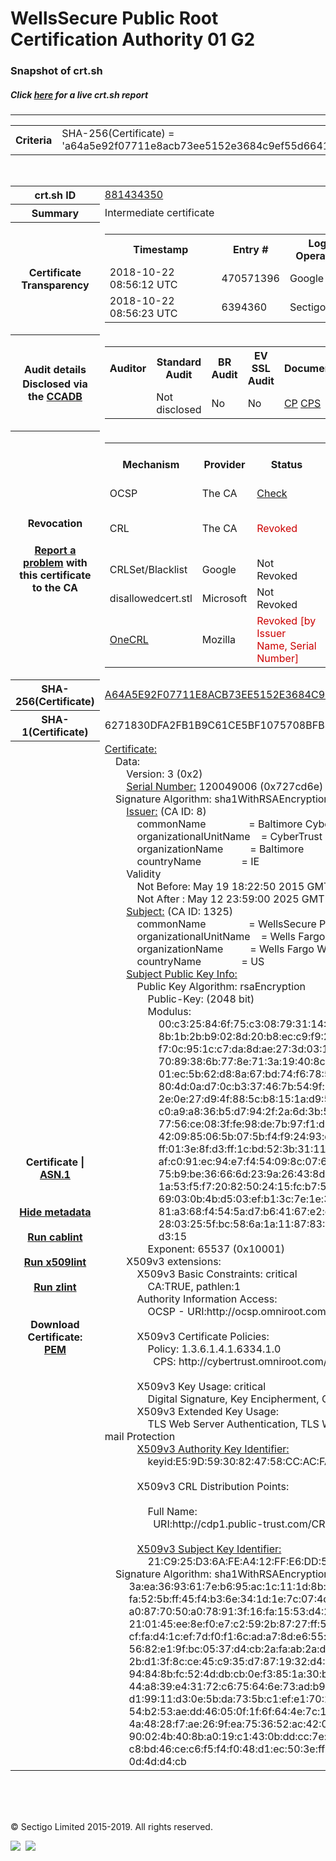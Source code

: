 # WellsSecure Public Root Certification Authority 01 G2
### Snapshot of crt.sh
##### Click [here](https://crt.sh/?q=A64A5E92F07711E8ACB73EE5152E3684C9EF55D66417D5736E26DE8BE83635C2) for a live crt.sh report

---
<!DOCTYPE HTML PUBLIC "-//W3C//DTD HTML 4.0 Transitional//EN">
<HTML>

<BODY>

<TABLE>
  <TR>
    <TH class="outer">Criteria</TH>
    <TD class="outer">SHA-256(Certificate) = 'a64a5e92f07711e8acb73ee5152e3684c9ef55d66417d5736e26de8be83635c2'</TD>
  </TR>
</TABLE>
<BR>
<TABLE>
  <TR>
    <TH class="outer">crt.sh ID</TH>
    <TD class="outer"><A href="?id=881434350">881434350</A></TD>
  </TR>
  <TR>
    <TH class="outer">Summary</TH>
    <TD class="outer">Intermediate certificate</TD>
  </TR>
  <TR>
    <TH class="outer">Certificate<BR>Transparency</TH>
    <TD class="outer">
<TABLE class="options" style="margin-left:0px">
  <TR>
    <TH>Timestamp</TH>
    <TH>Entry #</TH>
    <TH>Log Operator</TH>
    <TH>Log URL</TH>
  </TR>
  <TR>
    <TD>2018-10-22&nbsp; <FONT class="small">08:56:12 UTC</FONT></TD>
    <TD>470571396</TD>
    <TD>Google</TD>
    <TD>https://ct.googleapis.com/rocketeer</TD>
  </TR>
  <TR>
    <TD>2018-10-22&nbsp; <FONT class="small">08:56:23 UTC</FONT></TD>
    <TD>6394360</TD>
    <TD>Sectigo</TD>
    <TD>https://dodo.ct.comodo.com</TD>
  </TR>
</TABLE>
    </TD>
  </TR>
  <TR>
    <TH class="outer">Audit details<BR>
      <DIV class="small" style="padding-top:3px">Disclosed via the
        <A href="//ccadb-public.secure.force.com/mozilla/PublicAllIntermediateCerts" target="_blank">CCADB</A></DIV>
    </TH>
    <TD class="outer">
<TABLE class="options" style="margin-left:0px">
  <TR>
    <TH>Auditor</TH>
    <TH>Standard Audit</TH>
    <TH>BR Audit</TH>
    <TH>EV SSL Audit</TH>
    <TH>Documents</TH>
    <TH>CCADB</TH>
    <TH>Root Owner / Certificate</TH>
  </TR>
  <TR>
    <TD style="vertical-align:middle"></TD>
    <TD>Not disclosed    <TD>No    <TD>No    <TD>
      <A href="https://content.digicert.com/wp-content/uploads/2019/04/DigiCert_CP_v418.pdf" target="blank">CP</A>
      <A href="https://content.digicert.com/wp-content/uploads/2019/04/DigiCert_CPS_v418.pdf" target="blank">CPS</A>
    </TD>
    <TD><A href="//ccadb.force.com/0011J00001JnbfFQAR" target="_blank">0011J00001JnbfFQAR</A></TD>
    <TD><A href="/?id=76">DigiCert</A></TD>
  </TR>
</TABLE>
    </TD>
  </TR>
  <TR>
    <TH class="outer">Revocation<BR><BR>
      <DIV class="small" style="padding-top:3px"><A href="?id=881434350&opt=problemreporting">Report a problem</A> with<BR>this certificate to the CA</DIV></TH>
    <TD class="outer">
      <TABLE class="options" style="margin-left:0px">
        <TR>
          <TH>Mechanism</TH>
          <TH>Provider</TH>
          <TH>Status</TH>
          <TH>Revocation Date</TH>
          <TH>Last Observed in CRL</TH>
          <TH>Last Checked <SPAN style="color:#CC0000;vertical-align:middle;font-size:70%;font-weight:normal">(Error)</SPAN></TH>
        </TR>
        <TR>
          <TD>OCSP</TD>
          <TD>The CA</TD>
          <TD><A href="?id=881434350&opt=ocsp">Check</A></TD>
          <TD><SPAN style="color:#888888">?</SPAN></TD>
          <TD><SPAN style="color:#888888">n/a</SPAN></TD>
          <TD><SPAN style="color:#888888">?</SPAN></TD>
        </TR>
        <TR>
          <TD>CRL</TD>
          <TD>The CA</TD>
          <TD><SPAN style="color:#CC0000">Revoked</SPAN></TD><TD>2018-10-25&nbsp; <FONT class="small">22:54:08 UTC</FONT></TD><TD>2019-11-27&nbsp; <FONT class="small">00:33:19 UTC</FONT></TD><TD>2019-12-04&nbsp; <FONT class="small">20:05:09 UTC</FONT></TD>
        </TR>
        <TR>
          <TD>CRLSet/Blacklist</TD>
          <TD>Google</TD>
          <TD>Not Revoked</TD>
          <TD><SPAN style="color:#888888">n/a</SPAN></TD>
          <TD><SPAN style="color:#888888">n/a</SPAN></TD>
          <TD><SPAN style="color:#888888">n/a</SPAN></TD>
        </TR>
        <TR>
          <TD>disallowedcert.stl</TD>
          <TD>Microsoft</TD>
          <TD>Not Revoked</TD>
          <TD><SPAN style="color:#888888">n/a</SPAN></TD>
          <TD><SPAN style="color:#888888">n/a</SPAN></TD>
          <TD><SPAN style="color:#888888">n/a</SPAN></TD>
        </TR>
        <TR>
          <TD><A href="/mozilla-onecrl" target="_blank">OneCRL</A></TD>
          <TD>Mozilla</TD>
          <TD><SPAN style="color:#CC0000">Revoked [by Issuer Name, Serial Number]</SPAN></TD><TD>2018-11-02&nbsp; <FONT class="small">11:49:33 UTC</FONT></TD>
          <TD><SPAN style="color:#888888">n/a</SPAN></TD>
          <TD><SPAN style="color:#888888">n/a</SPAN></TD>
        </TR>
      </TABLE>
    </TD>
  </TR>
  <TR>
    <TH class="outer">SHA-256(Certificate)</TH>
    <TD class="outer"><A href="//censys.io/certificates/a64a5e92f07711e8acb73ee5152e3684c9ef55d66417d5736e26de8be83635c2">A64A5E92F07711E8ACB73EE5152E3684C9EF55D66417D5736E26DE8BE83635C2</A></TD>
  </TR>
  <TR>
    <TH class="outer">SHA-1(Certificate)</TH>
    <TD class="outer">6271830DFA2FB1B9C61CE5BF1075708BFB3CD6C7</TD>
  </TR>
  <TR>
    <TH class="outer">Certificate | <A href="?asn1=881434350">ASN.1</A>
      <SPAN class="small"><BR>
      <BR><BR><A href="?id=881434350&opt=nometadata">Hide metadata</A>
      <BR><BR><A href="?id=881434350&opt=cablint">Run cablint</A>
      <BR><BR><A href="?id=881434350&opt=x509lint">Run x509lint</A>
      <BR><BR><A href="?id=881434350&opt=zlint">Run zlint</A>
      <BR><BR><BR>Download Certificate: <A href="?d=881434350">PEM</A>
      </SPAN>
    </TH>
    <TD class="text"><A href="?d=881434350">Certificate:</A><BR>&nbsp;&nbsp;&nbsp;&nbsp;Data:<BR>&nbsp;&nbsp;&nbsp;&nbsp;&nbsp;&nbsp;&nbsp;&nbsp;Version:&nbsp;3&nbsp;(0x2)<BR>&nbsp;&nbsp;&nbsp;&nbsp;&nbsp;&nbsp;&nbsp;&nbsp;<A href="?serial=0727cd6e">Serial&nbsp;Number:</A>&nbsp;120049006&nbsp;(0x727cd6e)<BR>&nbsp;&nbsp;&nbsp;&nbsp;Signature&nbsp;Algorithm:&nbsp;sha1WithRSAEncryption<BR>&nbsp;&nbsp;&nbsp;&nbsp;&nbsp;&nbsp;&nbsp;&nbsp;<A href="?caid=8">Issuer:</A> <SPAN class="small">(CA ID: 8)</SPAN><BR>&nbsp;&nbsp;&nbsp;&nbsp;&nbsp;&nbsp;&nbsp;&nbsp;&nbsp;&nbsp;&nbsp;&nbsp;commonName&nbsp;&nbsp;&nbsp;&nbsp;&nbsp;&nbsp;&nbsp;&nbsp;&nbsp;&nbsp;&nbsp;&nbsp;&nbsp;&nbsp;&nbsp;&nbsp;=&nbsp;Baltimore&nbsp;CyberTrust&nbsp;Root<BR>&nbsp;&nbsp;&nbsp;&nbsp;&nbsp;&nbsp;&nbsp;&nbsp;&nbsp;&nbsp;&nbsp;&nbsp;organizationalUnitName&nbsp;&nbsp;&nbsp;&nbsp;=&nbsp;CyberTrust<BR>&nbsp;&nbsp;&nbsp;&nbsp;&nbsp;&nbsp;&nbsp;&nbsp;&nbsp;&nbsp;&nbsp;&nbsp;organizationName&nbsp;&nbsp;&nbsp;&nbsp;&nbsp;&nbsp;&nbsp;&nbsp;&nbsp;&nbsp;=&nbsp;Baltimore<BR>&nbsp;&nbsp;&nbsp;&nbsp;&nbsp;&nbsp;&nbsp;&nbsp;&nbsp;&nbsp;&nbsp;&nbsp;countryName&nbsp;&nbsp;&nbsp;&nbsp;&nbsp;&nbsp;&nbsp;&nbsp;&nbsp;&nbsp;&nbsp;&nbsp;&nbsp;&nbsp;&nbsp;=&nbsp;IE<BR>&nbsp;&nbsp;&nbsp;&nbsp;&nbsp;&nbsp;&nbsp;&nbsp;Validity<BR>&nbsp;&nbsp;&nbsp;&nbsp;&nbsp;&nbsp;&nbsp;&nbsp;&nbsp;&nbsp;&nbsp;&nbsp;Not&nbsp;Before:&nbsp;May&nbsp;19&nbsp;18:22:50&nbsp;2015&nbsp;GMT<BR>&nbsp;&nbsp;&nbsp;&nbsp;&nbsp;&nbsp;&nbsp;&nbsp;&nbsp;&nbsp;&nbsp;&nbsp;Not&nbsp;After&nbsp;:&nbsp;May&nbsp;12&nbsp;23:59:00&nbsp;2025&nbsp;GMT<BR>&nbsp;&nbsp;&nbsp;&nbsp;&nbsp;&nbsp;&nbsp;&nbsp;<A href="?caid=1325">Subject:</A> <SPAN class="small">(CA ID: 1325)</SPAN><BR>&nbsp;&nbsp;&nbsp;&nbsp;&nbsp;&nbsp;&nbsp;&nbsp;&nbsp;&nbsp;&nbsp;&nbsp;commonName&nbsp;&nbsp;&nbsp;&nbsp;&nbsp;&nbsp;&nbsp;&nbsp;&nbsp;&nbsp;&nbsp;&nbsp;&nbsp;&nbsp;&nbsp;&nbsp;=&nbsp;WellsSecure&nbsp;Public&nbsp;Root&nbsp;Certification&nbsp;Authority&nbsp;01&nbsp;G2<BR>&nbsp;&nbsp;&nbsp;&nbsp;&nbsp;&nbsp;&nbsp;&nbsp;&nbsp;&nbsp;&nbsp;&nbsp;organizationalUnitName&nbsp;&nbsp;&nbsp;&nbsp;=&nbsp;Wells&nbsp;Fargo&nbsp;Bank&nbsp;NA<BR>&nbsp;&nbsp;&nbsp;&nbsp;&nbsp;&nbsp;&nbsp;&nbsp;&nbsp;&nbsp;&nbsp;&nbsp;organizationName&nbsp;&nbsp;&nbsp;&nbsp;&nbsp;&nbsp;&nbsp;&nbsp;&nbsp;&nbsp;=&nbsp;Wells&nbsp;Fargo&nbsp;WellsSecure<BR>&nbsp;&nbsp;&nbsp;&nbsp;&nbsp;&nbsp;&nbsp;&nbsp;&nbsp;&nbsp;&nbsp;&nbsp;countryName&nbsp;&nbsp;&nbsp;&nbsp;&nbsp;&nbsp;&nbsp;&nbsp;&nbsp;&nbsp;&nbsp;&nbsp;&nbsp;&nbsp;&nbsp;=&nbsp;US<BR>&nbsp;&nbsp;&nbsp;&nbsp;&nbsp;&nbsp;&nbsp;&nbsp;<A href="?spkisha256=2d6d690c16b11853884bbea2723725267e3f9b54a6cf07ad4690ab1e7cfb75e8">Subject&nbsp;Public&nbsp;Key&nbsp;Info:</A><BR>&nbsp;&nbsp;&nbsp;&nbsp;&nbsp;&nbsp;&nbsp;&nbsp;&nbsp;&nbsp;&nbsp;&nbsp;Public&nbsp;Key&nbsp;Algorithm:&nbsp;rsaEncryption<BR>&nbsp;&nbsp;&nbsp;&nbsp;&nbsp;&nbsp;&nbsp;&nbsp;&nbsp;&nbsp;&nbsp;&nbsp;&nbsp;&nbsp;&nbsp;&nbsp;Public-Key:&nbsp;(2048&nbsp;bit)<BR>&nbsp;&nbsp;&nbsp;&nbsp;&nbsp;&nbsp;&nbsp;&nbsp;&nbsp;&nbsp;&nbsp;&nbsp;&nbsp;&nbsp;&nbsp;&nbsp;Modulus:<BR>&nbsp;&nbsp;&nbsp;&nbsp;&nbsp;&nbsp;&nbsp;&nbsp;&nbsp;&nbsp;&nbsp;&nbsp;&nbsp;&nbsp;&nbsp;&nbsp;&nbsp;&nbsp;&nbsp;&nbsp;00:c3:25:84:6f:75:c3:08:79:31:14:70:2f:d2:07:<BR>&nbsp;&nbsp;&nbsp;&nbsp;&nbsp;&nbsp;&nbsp;&nbsp;&nbsp;&nbsp;&nbsp;&nbsp;&nbsp;&nbsp;&nbsp;&nbsp;&nbsp;&nbsp;&nbsp;&nbsp;8b:1b:2b:b9:02:8d:20:b8:ec:c9:f9:2e:1a:b5:7e:<BR>&nbsp;&nbsp;&nbsp;&nbsp;&nbsp;&nbsp;&nbsp;&nbsp;&nbsp;&nbsp;&nbsp;&nbsp;&nbsp;&nbsp;&nbsp;&nbsp;&nbsp;&nbsp;&nbsp;&nbsp;f7:0c:95:1c:c7:da:8d:ae:27:3d:03:1a:a9:a4:ea:<BR>&nbsp;&nbsp;&nbsp;&nbsp;&nbsp;&nbsp;&nbsp;&nbsp;&nbsp;&nbsp;&nbsp;&nbsp;&nbsp;&nbsp;&nbsp;&nbsp;&nbsp;&nbsp;&nbsp;&nbsp;70:89:38:6b:77:8e:71:3a:19:40:8c:a9:b3:14:fc:<BR>&nbsp;&nbsp;&nbsp;&nbsp;&nbsp;&nbsp;&nbsp;&nbsp;&nbsp;&nbsp;&nbsp;&nbsp;&nbsp;&nbsp;&nbsp;&nbsp;&nbsp;&nbsp;&nbsp;&nbsp;01:ec:5b:62:d8:8a:67:bd:74:f6:78:57:49:e7:74:<BR>&nbsp;&nbsp;&nbsp;&nbsp;&nbsp;&nbsp;&nbsp;&nbsp;&nbsp;&nbsp;&nbsp;&nbsp;&nbsp;&nbsp;&nbsp;&nbsp;&nbsp;&nbsp;&nbsp;&nbsp;80:4d:0a:d7:0c:b3:37:46:7b:54:9f:5c:41:62:f2:<BR>&nbsp;&nbsp;&nbsp;&nbsp;&nbsp;&nbsp;&nbsp;&nbsp;&nbsp;&nbsp;&nbsp;&nbsp;&nbsp;&nbsp;&nbsp;&nbsp;&nbsp;&nbsp;&nbsp;&nbsp;2e:0e:27:d9:4f:88:5c:b8:15:1a:d9:5b:d9:30:9d:<BR>&nbsp;&nbsp;&nbsp;&nbsp;&nbsp;&nbsp;&nbsp;&nbsp;&nbsp;&nbsp;&nbsp;&nbsp;&nbsp;&nbsp;&nbsp;&nbsp;&nbsp;&nbsp;&nbsp;&nbsp;c0:a9:a8:36:b5:d7:94:2f:2a:6d:3b:5f:68:eb:23:<BR>&nbsp;&nbsp;&nbsp;&nbsp;&nbsp;&nbsp;&nbsp;&nbsp;&nbsp;&nbsp;&nbsp;&nbsp;&nbsp;&nbsp;&nbsp;&nbsp;&nbsp;&nbsp;&nbsp;&nbsp;77:56:ce:08:3f:fe:98:de:7b:97:f1:d8:93:99:11:<BR>&nbsp;&nbsp;&nbsp;&nbsp;&nbsp;&nbsp;&nbsp;&nbsp;&nbsp;&nbsp;&nbsp;&nbsp;&nbsp;&nbsp;&nbsp;&nbsp;&nbsp;&nbsp;&nbsp;&nbsp;42:09:85:06:5b:07:5b:f4:f9:24:93:d6:7a:bd:cf:<BR>&nbsp;&nbsp;&nbsp;&nbsp;&nbsp;&nbsp;&nbsp;&nbsp;&nbsp;&nbsp;&nbsp;&nbsp;&nbsp;&nbsp;&nbsp;&nbsp;&nbsp;&nbsp;&nbsp;&nbsp;ff:01:3e:8f:d3:ff:1c:bd:52:3b:31:11:2b:a2:ac:<BR>&nbsp;&nbsp;&nbsp;&nbsp;&nbsp;&nbsp;&nbsp;&nbsp;&nbsp;&nbsp;&nbsp;&nbsp;&nbsp;&nbsp;&nbsp;&nbsp;&nbsp;&nbsp;&nbsp;&nbsp;af:c0:91:ec:94:e7:f4:54:09:8c:07:68:0d:89:c6:<BR>&nbsp;&nbsp;&nbsp;&nbsp;&nbsp;&nbsp;&nbsp;&nbsp;&nbsp;&nbsp;&nbsp;&nbsp;&nbsp;&nbsp;&nbsp;&nbsp;&nbsp;&nbsp;&nbsp;&nbsp;75:b9:be:36:66:6d:23:9a:26:43:8d:b5:ff:82:29:<BR>&nbsp;&nbsp;&nbsp;&nbsp;&nbsp;&nbsp;&nbsp;&nbsp;&nbsp;&nbsp;&nbsp;&nbsp;&nbsp;&nbsp;&nbsp;&nbsp;&nbsp;&nbsp;&nbsp;&nbsp;1a:53:f5:f7:20:82:50:24:15:fc:b7:52:46:75:47:<BR>&nbsp;&nbsp;&nbsp;&nbsp;&nbsp;&nbsp;&nbsp;&nbsp;&nbsp;&nbsp;&nbsp;&nbsp;&nbsp;&nbsp;&nbsp;&nbsp;&nbsp;&nbsp;&nbsp;&nbsp;69:03:0b:4b:d5:03:ef:b1:3c:7e:1e:3c:64:d2:2d:<BR>&nbsp;&nbsp;&nbsp;&nbsp;&nbsp;&nbsp;&nbsp;&nbsp;&nbsp;&nbsp;&nbsp;&nbsp;&nbsp;&nbsp;&nbsp;&nbsp;&nbsp;&nbsp;&nbsp;&nbsp;81:a3:68:f4:54:5a:d7:b6:41:67:e2:ee:93:4e:07:<BR>&nbsp;&nbsp;&nbsp;&nbsp;&nbsp;&nbsp;&nbsp;&nbsp;&nbsp;&nbsp;&nbsp;&nbsp;&nbsp;&nbsp;&nbsp;&nbsp;&nbsp;&nbsp;&nbsp;&nbsp;28:03:25:5f:bc:58:6a:1a:11:87:83:5f:84:65:dd:<BR>&nbsp;&nbsp;&nbsp;&nbsp;&nbsp;&nbsp;&nbsp;&nbsp;&nbsp;&nbsp;&nbsp;&nbsp;&nbsp;&nbsp;&nbsp;&nbsp;&nbsp;&nbsp;&nbsp;&nbsp;d3:15<BR>&nbsp;&nbsp;&nbsp;&nbsp;&nbsp;&nbsp;&nbsp;&nbsp;&nbsp;&nbsp;&nbsp;&nbsp;&nbsp;&nbsp;&nbsp;&nbsp;Exponent:&nbsp;65537&nbsp;(0x10001)<BR>&nbsp;&nbsp;&nbsp;&nbsp;&nbsp;&nbsp;&nbsp;&nbsp;X509v3&nbsp;extensions:<BR>&nbsp;&nbsp;&nbsp;&nbsp;&nbsp;&nbsp;&nbsp;&nbsp;&nbsp;&nbsp;&nbsp;&nbsp;X509v3&nbsp;Basic&nbsp;Constraints:&nbsp;critical<BR>&nbsp;&nbsp;&nbsp;&nbsp;&nbsp;&nbsp;&nbsp;&nbsp;&nbsp;&nbsp;&nbsp;&nbsp;&nbsp;&nbsp;&nbsp;&nbsp;CA:TRUE,&nbsp;pathlen:1<BR>&nbsp;&nbsp;&nbsp;&nbsp;&nbsp;&nbsp;&nbsp;&nbsp;&nbsp;&nbsp;&nbsp;&nbsp;Authority&nbsp;Information&nbsp;Access:&nbsp;<BR>&nbsp;&nbsp;&nbsp;&nbsp;&nbsp;&nbsp;&nbsp;&nbsp;&nbsp;&nbsp;&nbsp;&nbsp;&nbsp;&nbsp;&nbsp;&nbsp;OCSP&nbsp;-&nbsp;URI:http://ocsp.omniroot.com/baltimoreroot<BR><BR>&nbsp;&nbsp;&nbsp;&nbsp;&nbsp;&nbsp;&nbsp;&nbsp;&nbsp;&nbsp;&nbsp;&nbsp;X509v3&nbsp;Certificate&nbsp;Policies:&nbsp;<BR>&nbsp;&nbsp;&nbsp;&nbsp;&nbsp;&nbsp;&nbsp;&nbsp;&nbsp;&nbsp;&nbsp;&nbsp;&nbsp;&nbsp;&nbsp;&nbsp;Policy:&nbsp;1.3.6.1.4.1.6334.1.0<BR>&nbsp;&nbsp;&nbsp;&nbsp;&nbsp;&nbsp;&nbsp;&nbsp;&nbsp;&nbsp;&nbsp;&nbsp;&nbsp;&nbsp;&nbsp;&nbsp;&nbsp;&nbsp;CPS:&nbsp;http://cybertrust.omniroot.com/repository.cfm<BR><BR>&nbsp;&nbsp;&nbsp;&nbsp;&nbsp;&nbsp;&nbsp;&nbsp;&nbsp;&nbsp;&nbsp;&nbsp;X509v3&nbsp;Key&nbsp;Usage:&nbsp;critical<BR>&nbsp;&nbsp;&nbsp;&nbsp;&nbsp;&nbsp;&nbsp;&nbsp;&nbsp;&nbsp;&nbsp;&nbsp;&nbsp;&nbsp;&nbsp;&nbsp;Digital&nbsp;Signature,&nbsp;Key&nbsp;Encipherment,&nbsp;Certificate&nbsp;Sign,&nbsp;CRL&nbsp;Sign<BR>&nbsp;&nbsp;&nbsp;&nbsp;&nbsp;&nbsp;&nbsp;&nbsp;&nbsp;&nbsp;&nbsp;&nbsp;X509v3&nbsp;Extended&nbsp;Key&nbsp;Usage:&nbsp;<BR>&nbsp;&nbsp;&nbsp;&nbsp;&nbsp;&nbsp;&nbsp;&nbsp;&nbsp;&nbsp;&nbsp;&nbsp;&nbsp;&nbsp;&nbsp;&nbsp;TLS&nbsp;Web&nbsp;Server&nbsp;Authentication,&nbsp;TLS&nbsp;Web&nbsp;Client&nbsp;Authentication,&nbsp;E-mail&nbsp;Protection<BR>&nbsp;&nbsp;&nbsp;&nbsp;&nbsp;&nbsp;&nbsp;&nbsp;&nbsp;&nbsp;&nbsp;&nbsp;<A href="?ski=e59d5930824758ccacfa085436867b3ab5044df0">X509v3&nbsp;Authority&nbsp;Key&nbsp;Identifier:</A><BR>&nbsp;&nbsp;&nbsp;&nbsp;&nbsp;&nbsp;&nbsp;&nbsp;&nbsp;&nbsp;&nbsp;&nbsp;&nbsp;&nbsp;&nbsp;&nbsp;keyid:E5:9D:59:30:82:47:58:CC:AC:FA:08:54:36:86:7B:3A:B5:04:4D:F0<BR><BR>&nbsp;&nbsp;&nbsp;&nbsp;&nbsp;&nbsp;&nbsp;&nbsp;&nbsp;&nbsp;&nbsp;&nbsp;X509v3&nbsp;CRL&nbsp;Distribution&nbsp;Points:&nbsp;<BR><BR>&nbsp;&nbsp;&nbsp;&nbsp;&nbsp;&nbsp;&nbsp;&nbsp;&nbsp;&nbsp;&nbsp;&nbsp;&nbsp;&nbsp;&nbsp;&nbsp;Full&nbsp;Name:<BR>&nbsp;&nbsp;&nbsp;&nbsp;&nbsp;&nbsp;&nbsp;&nbsp;&nbsp;&nbsp;&nbsp;&nbsp;&nbsp;&nbsp;&nbsp;&nbsp;&nbsp;&nbsp;URI:http://cdp1.public-trust.com/CRL/Omniroot2025.crl<BR><BR>&nbsp;&nbsp;&nbsp;&nbsp;&nbsp;&nbsp;&nbsp;&nbsp;&nbsp;&nbsp;&nbsp;&nbsp;<A href="?ski=21c925d36afea412ffe6dd5757cf8f3e728408cd">X509v3&nbsp;Subject&nbsp;Key&nbsp;Identifier:</A><BR>&nbsp;&nbsp;&nbsp;&nbsp;&nbsp;&nbsp;&nbsp;&nbsp;&nbsp;&nbsp;&nbsp;&nbsp;&nbsp;&nbsp;&nbsp;&nbsp;21:C9:25:D3:6A:FE:A4:12:FF:E6:DD:57:57:CF:8F:3E:72:84:08:CD<BR>&nbsp;&nbsp;&nbsp;&nbsp;Signature&nbsp;Algorithm:&nbsp;sha1WithRSAEncryption<BR>&nbsp;&nbsp;&nbsp;&nbsp;&nbsp;&nbsp;&nbsp;&nbsp;&nbsp;3a:ea:36:93:61:7e:b6:95:ac:1c:11:1d:8b:2a:76:83:92:8d:<BR>&nbsp;&nbsp;&nbsp;&nbsp;&nbsp;&nbsp;&nbsp;&nbsp;&nbsp;fa:52:5b:ff:45:f4:b3:6e:34:1d:1e:7c:07:4c:0b:53:90:b5:<BR>&nbsp;&nbsp;&nbsp;&nbsp;&nbsp;&nbsp;&nbsp;&nbsp;&nbsp;a0:87:70:50:a0:78:91:3f:16:fa:15:53:d4:2a:24:97:ec:c8:<BR>&nbsp;&nbsp;&nbsp;&nbsp;&nbsp;&nbsp;&nbsp;&nbsp;&nbsp;21:01:45:ee:8e:f0:e7:c2:59:2b:87:27:ff:53:80:52:8d:a6:<BR>&nbsp;&nbsp;&nbsp;&nbsp;&nbsp;&nbsp;&nbsp;&nbsp;&nbsp;cf:fa:d4:1c:ef:7d:f0:f1:6c:ad:a7:8d:e6:55:b5:f1:ad:06:<BR>&nbsp;&nbsp;&nbsp;&nbsp;&nbsp;&nbsp;&nbsp;&nbsp;&nbsp;56:82:e1:9f:bc:05:37:d4:cb:2a:fa:ab:2a:d4:e2:44:09:a1:<BR>&nbsp;&nbsp;&nbsp;&nbsp;&nbsp;&nbsp;&nbsp;&nbsp;&nbsp;2b:d1:3f:8c:ce:45:c9:35:d7:87:19:32:d4:1e:ce:b5:06:a6:<BR>&nbsp;&nbsp;&nbsp;&nbsp;&nbsp;&nbsp;&nbsp;&nbsp;&nbsp;94:84:8b:fc:52:4d:db:cb:0e:f3:85:1a:30:be:18:9c:0d:6c:<BR>&nbsp;&nbsp;&nbsp;&nbsp;&nbsp;&nbsp;&nbsp;&nbsp;&nbsp;44:a8:39:e4:31:72:c6:75:64:6e:73:ad:b9:2f:47:45:cb:e8:<BR>&nbsp;&nbsp;&nbsp;&nbsp;&nbsp;&nbsp;&nbsp;&nbsp;&nbsp;d1:99:11:d3:0e:5b:da:73:5b:c1:ef:e1:70:2f:b6:56:37:55:<BR>&nbsp;&nbsp;&nbsp;&nbsp;&nbsp;&nbsp;&nbsp;&nbsp;&nbsp;54:b2:53:ae:dd:46:05:0f:1f:6f:64:4e:7c:1b:5a:77:66:37:<BR>&nbsp;&nbsp;&nbsp;&nbsp;&nbsp;&nbsp;&nbsp;&nbsp;&nbsp;4a:48:28:f7:ae:26:9f:ea:75:36:52:ac:42:03:ef:27:4c:77:<BR>&nbsp;&nbsp;&nbsp;&nbsp;&nbsp;&nbsp;&nbsp;&nbsp;&nbsp;90:02:4b:40:8b:a0:19:c1:43:0b:dd:cc:7e:e0:48:3a:c7:41:<BR>&nbsp;&nbsp;&nbsp;&nbsp;&nbsp;&nbsp;&nbsp;&nbsp;&nbsp;c8:bd:46:ce:c6:f5:f4:f0:48:d1:ec:50:3e:ff:43:57:3b:93:<BR>&nbsp;&nbsp;&nbsp;&nbsp;&nbsp;&nbsp;&nbsp;&nbsp;&nbsp;0d:4d:d4:cb<BR>    </TD>
  </TR>
</TABLE>

  <BR><BR><BR>

  <P class="copyright">&copy; Sectigo Limited 2015-2019. All rights reserved.</P>
  <DIV>
    <A href="https://sectigo.com/"><IMG src="/sectigo_s.png"></A>
    &nbsp;<A href="https://github.com/crtsh"><IMG src="/GitHub-Mark-32px.png"></A>
  </DIV>
</BODY>
</HTML>
